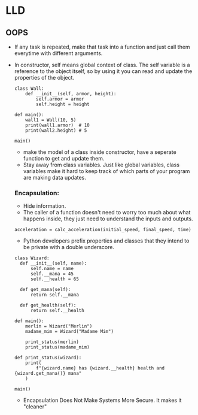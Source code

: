# LLD

## OOPS
- If any task is repeated, make that task into a function and just call them everytime with different arguments.
- In constructor, self means global context of class. The self variable is a reference to the object itself, so by using it you can read and update the properties of the object.
  ```
  class Wall:
      def __init__(self, armor, height):
          self.armor = armor
          self.height = height
          
  def main():
      wall1 = Wall(10, 5)
      print(wall1.armor)  # 10
      print(wall2.height) # 5
      
  main()
  ```
  - make the model of a class inside constructor, have a seperate function to get and update them.
  - Stay away from class variables. Just like global variables, class variables make it hard to keep track of which parts of your program are making data updates.

  ### Encapsulation:
  - Hide information.
  - The caller of a function doesn't need to worry too much about what happens inside, they just need to understand the inputs and outputs.
  ```
  acceleration = calc_acceleration(initial_speed, final_speed, time)
  ```
  - Python developers prefix properties and classes that they intend to be private with a double underscore.
  ```
  class Wizard:
    def __init__(self, name):
        self.name = name
        self.__mana = 45
        self.__health = 65
        
    def get_mana(self):
        return self.__mana
    
    def get_health(self):
        return self.__health

  def main():
      merlin = Wizard("Merlin")
      madame_mim = Wizard("Madame Mim")

      print_status(merlin)
      print_status(madame_mim)

  def print_status(wizard):
      print(
          f"{wizard.name} has {wizard.__health} health and {wizard.get_mana()} mana"
      )

  main()
  ```
  - Encapsulation Does Not Make Systems More Secure. It makes it "cleaner"

  

